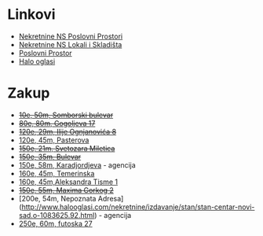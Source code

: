 # Linkovi
* [Nekretnine NS Poslovni Prostori](http://www.nekretnine.rs/poslovni-objekti/poslovni-prostori/izdavanje-prodaja/izdavanje/grad/novi-sad/cena/10_350/lista/po_stranici/10/)
* [Nekretnine NS Lokali i Skladišta](http://www.nekretnine.rs/poslovni-objekti/lokali-i-skladista/izdavanje-prodaja/izdavanje/grad/novi-sad/cena/1_350/lista/po_stranici/10/)
* [Poslovni Prostor](http://www.nsprostor.co.rs/zakup.php)
* [Halo oglasi](http://www.halooglasi.com/nekretnine/stambeni-prostor/pretraga.57.html?grupa=Stambeni+prostor&valid=true&rubrika=13&location=Novi+Sad&price=&area=40&jedinica_mere=a&rooms=2.0)

# Zakup
* ~~[10e, 50m, Somborski bulevar](http://www.nekretnine.rs/poslovni-objekti/poslovni-prostori/519018/prostor-namenjen-za-predavanja-seminare-i-radionice/)~~
* ~~[80e, 80m, Gogoljeva 17](http://www.nekretnine.rs/poslovni-objekti/lokali-i-skladista/403383/skloniste/)~~
* ~~[120e, 29m, Ilije Ognjanovića 8](http://www.nekretnine.rs/poslovni-objekti/poslovni-prostori/441678/poslovni-prostor/)~~
* [120e, 45m, Pasterova](http://www.halooglasi.com/nekretnine/izdavanje/stan/izdaje-se-2-0-prazan-stan-detelinara-novi-sad.o-1282026.92.html)
* ~~[150e, 21m, Svetozara Miletica](http://www.nekretnine.rs/poslovni-objekti/poslovni-prostori/518388/kancelarija-svetozara-miletica-novi-sad/)~~
* ~~[150e, 35m, Bulevar](http://www.nadjidom.com/sr/details/196676/Novi+Sad-Bulevar+Oslobodjenja-Izdavanje-Poslovni+prostor.html)~~
* [150e, 58m, Karadjordjeva](http://www.halooglasi.com/nekretnine/izdavanje/stan/polunamesten-dvosoban-stan-u-blizini-centra-grada.o-1279998.92.html) - agencija
* [160e, 45m, Temerinska](http://www.nekretnine.rs/stambeni-objekti/stanovi/449259/izdajem-dvosoban-prazan-stan-novi-sad-podbara/)
* [160e, 45m,Aleksandra Tisme 1](http://www.nekretnine.rs/stambeni-objekti/stanovi/521419/izdavanje-stana-u-centru-novog-sada/)
* ~~[150e, 55m, Maxima Gorkog 2](http://www.nekretnine.rs/stambeni-objekti/stanovi/530146/novosadskog-sajma-prazan-55m2-150e/)~~
* [200e, 54m, Nepoznata Adresa] (http://www.halooglasi.com/nekretnine/izdavanje/stan/stan-centar-novi-sad.o-1083625.92.html) - agencija
* [250e, 60m, futoska 27](http://www.nekretnine.rs/poslovni-objekti/lokali-i-skladista/343508/lokal60m2/)
